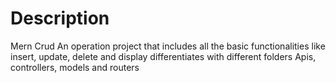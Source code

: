 # Description

Mern Crud An operation project that includes all  the basic functionalities like insert, update, delete and display differentiates with different folders Apis, controllers, models and routers 
